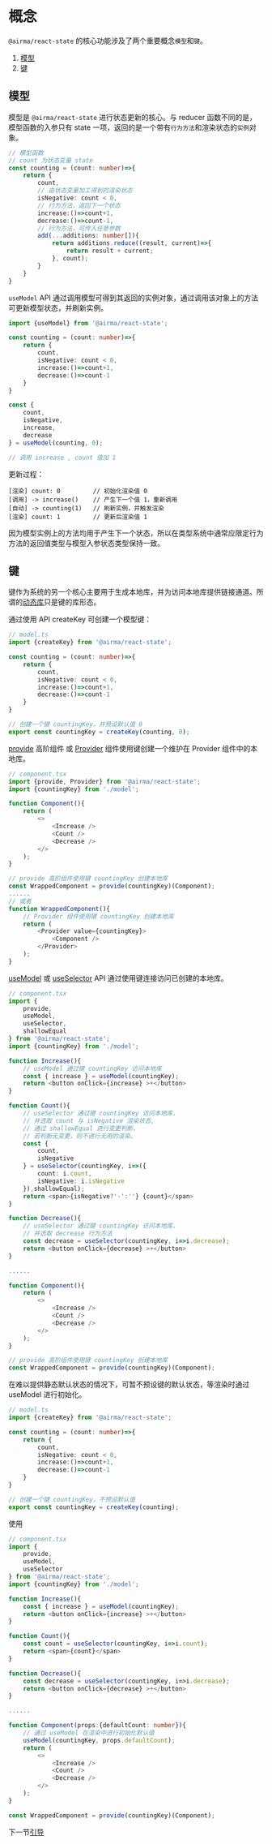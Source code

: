 # 概念

`@airma/react-state` 的核心功能涉及了两个重要概念`模型`和`键`。

1. [模型](/zh/react-state/concepts?id=模型)
2. [键](/zh/react-state/concepts?id=键)

## 模型

模型是 `@airma/react-state` 进行状态更新的核心。与 reducer 函数不同的是，模型函数的入参只有 state 一项，返回的是一个带有`行为方法`和渲染状态的`实例`对象。

```ts
// 模型函数
// count 为状态变量 state
const counting = (count: number)=>{
    return {
        count,
        // 由状态变量加工得到的渲染状态
        isNegative: count < 0,
        // 行为方法，返回下一个状态
        increase:()=>count+1,
        decrease:()=>count-1,
        // 行为方法，可传入任意参数
        add(...additions: number[]){
            return additions.reduce((result, current)=>{
                return result + current;
            }, count);
        }
    }
}
```

`useModel` API 通过调用模型可得到其返回的实例对象，通过调用该对象上的方法可更新模型状态，并刷新实例。

```ts
import {useModel} from '@airma/react-state';

const counting = (count: number)=>{
    return {
        count,
        isNegative: count < 0,
        increase:()=>count+1,
        decrease:()=>count-1
    }
}

const {
    count,
    isNegative,
    increase,
    decrease
} = useModel(counting, 0);

// 调用 increase , count 值加 1
```

更新过程：

```
[渲染] count: 0         // 初始化渲染值 0
[调用] -> increase()    // 产生下一个值 1，重新调用
[自动] -> counting(1)   // 刷新实例，并触发渲染
[渲染] count: 1         // 更新后渲染值 1
```

因为模型实例上的方法均用于产生下一个状态，所以在类型系统中通常应限定行为方法的返回值类型与模型入参状态类型保持一致。

## 键

键作为系统的另一个核心主要用于生成本地库，并为访问本地库提供链接通道。所谓的[动态库](/zh/react-state/index?id=为什么要支持-reactcontext-库管理模式？)只是键的库形态。

通过使用 API createKey 可创建一个模型键：

```ts
// model.ts
import {createKey} from '@airma/react-state';

const counting = (count: number)=>{
    return {
        count,
        isNegative: count < 0,
        increase:()=>count+1,
        decrease:()=>count-1
    }
}

// 创建一个键 countingKey，并预设默认值 0
export const countingKey = createKey(counting, 0);
```

[provide](/zh/react-state/api?id=provide) 高阶组件 或 [Provider](/zh/react-state/api?id=provider) 组件使用键创建一个维护在 Provider 组件中的本地库。

```ts
// component.tsx
import {provide, Provider} from '@airma/react-state';
import {countingKey} from './model';

function Component(){
    return (
        <>
            <Increase />
            <Count />
            <Decrease />
        </>
    );
}

// provide 高阶组件使用键 countingKey 创建本地库
const WrappedComponent = provide(countingKey)(Component);
......
// 或者
function WrappedComponent(){
    // Provider 组件使用键 countingKey 创建本地库
    return (
        <Provider value={countingKey}>
            <Component />
        </Provider>
    );
}
```

[useModel](/zh/react-state/api?id=usemodel) 或 [useSelector](/zh/react-state/api?id=useselector) API 通过使用键连接访问已创建的本地库。

```ts
// component.tsx
import {
    provide, 
    useModel, 
    useSelector,
    shallowEqual
} from '@airma/react-state';
import {countingKey} from './model';

function Increase(){
    // useModel 通过键 countingKey 访问本地库
    const { increase } = useModel(countingKey);
    return <button onClick={increase} >+</button>
}

function Count(){
    // useSelector 通过键 countingKey 访问本地库，
    // 并选取 count 与 isNegative 渲染状态,
    // 通过 shallowEqual 进行变更判断，
    // 若判断无变更，则不进行无用的渲染。 
    const {
        count, 
        isNegative
    } = useSelector(countingKey, i=>({
        count: i.count, 
        isNegative: i.isNegative
    }),shallowEqual);
    return <span>{isNegative?'-':''} {count}</span>
}

function Decrease(){
    // useSelector 通过键 countingKey 访问本地库，
    // 并选取 decrease 行为方法
    const decrease = useSelector(countingKey, i=>i.decrease);
    return <button onClick={decrease} >+</button>
}

......

function Component(){
    return (
        <>
            <Increase />
            <Count />
            <Decrease />
        </>
    );
}

// provide 高阶组件使用键 countingKey 创建本地库
const WrappedComponent = provide(countingKey)(Component);
```

在难以提供静态默认状态的情况下，可暂不预设键的默认状态，等渲染时通过 useModel 进行初始化。

```ts
// model.ts
import {createKey} from '@airma/react-state';

const counting = (count: number)=>{
    return {
        count,
        isNegative: count < 0,
        increase:()=>count+1,
        decrease:()=>count-1
    }
}

// 创建一个键 countingKey，不预设默认值
export const countingKey = createKey(counting);
```

使用

```ts
// component.tsx
import {
    provide, 
    useModel, 
    useSelector
} from '@airma/react-state';
import {countingKey} from './model';

function Increase(){
    const { increase } = useModel(countingKey);
    return <button onClick={increase} >+</button>
}

function Count(){
    const count = useSelector(countingKey, i=>i.count);
    return <span>{count}</span>
}

function Decrease(){
    const decrease = useSelector(countingKey, i=>i.decrease);
    return <button onClick={decrease} >+</button>
}

......

function Component(props:{defaultCount: number}){
    // 通过 useModel 在渲染中进行初始化默认值
    useModel(countingKey, props.defaultCount);
    return (
        <>
            <Increase />
            <Count />
            <Decrease />
        </>
    );
}

const WrappedComponent = provide(countingKey)(Component);
```

下一节[引导](/zh/react-state/guides)
